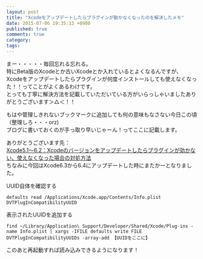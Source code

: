 ```yaml
---
layout: post
title: "Xcodeをアップデートしたらプラグインが動かなくなったのを解決したメモ"
date: 2015-07-06 19:35:13 +0900
published: true
comments: true
category:
tags:
---
```


まー・・・・・毎回忘れる忘れる。  
特にBeta版のXcodeとか古いXcodeとか入れているとよくなるんですが、Xcodeをアップデートしたらプラグインが何度インストールしても使えなくなった！！ってことがよくあるわけです。  
とっても丁寧に解決方法を記載していただいている方がいらっしゃいましたありがとうございます＞△＜！！  

もはや管理しきれないブックマークに追加しても何の意味もなさない今日この頃（整理しろ・・・orz)  
ブログに書いておくのが手っ取り早いじゃーん！ってここに記載します。  

<!-- more -->

ありがとうございます先：  
[Xcode5.1〜6.2：Xcodeのバージョンをアップデートしたらプラグインが効かない、使えなくなった場合の対処方法](http://scrtree.github.io/blog/2015/03/11/resolved-xcode6-dot-2-update-problem/)  
ちなみに今回はXcode6.3から6.4にアップデートした時にまたかーとなりました。  


UUID自体を確認する

```
defaults read /Applications/Xcode.app/Contents/Info.plist DVTPlugInCompatibilityUUID
```

表示されたUUIDを追加する

```
find ~/Library/Application\ Support/Developer/Shared/Xcode/Plug-ins -name Info.plist | xargs -IFILE defaults write FILE DVTPlugInCompatibilityUUIDs -array-add 【UUIDをここに】
```

このあと再起動すれば読み込みできるようになります！
